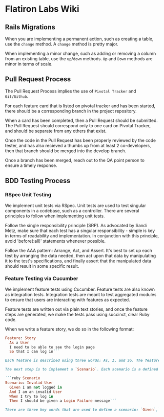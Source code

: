 # Flatiron Labs Wiki

## Rails Migrations
When you are implementing a permanent action, such as creating a table, use the `change` method. A `change` method is pretty major.

When implementing a minor change, such as adding or removing a column from an existing table, use the `up`/`down` methods. `Up` and `Down` methods are minor in terms of scale.

## Pull Request Process
The Pull Request Process implies the use of `Pivotal Tracker` and `Git/Github`.

For each feature card that is listed on pivotal tracker and has been started, there should be a corresponding branch in the project repository.

When a card has been completed, then a Pull Request should be submitted. The Pull Request should correspond only to one card on Pivotal Tracker, and should be separate from any others that exist.

Once the code in the Pull Request has been properly reviewed by the code tester, and has also recieved a thumbs up from at least 2 co-developers, then that branch should be merged into the develop branch.

Once a branch has been merged, reach out to the QA point person to ensure a timely response.

## BDD Testing Process
### RSpec Unit Testing
We implement unit tests via RSpec. Unit tests are used to test singular components in a codebase, such as a controller. There are several principles to follow when implementing unit tests.

Follow the single responsibility principle (SRP). As advocated by Sandi Metz, make sure that each test has a singular responsibility - simple is key in terms of readability and implementation. In conjunction with this principle, avoid 'before(:all)' statements whenever possible.

Follow the AAA pattern: Arrange, Act, and Assert. It's best to set up each test by arranging the data needed, then act upon that data by manipulating it to the test's specifications, and finally assert that the manipulated data should result in some specific result.

### Feature Testing via Cucumber
We implement feature tests using Cucumber. Feature tests are also known as integration tests. Integration tests are meant to test aggregated modules to ensure that users are interacting with features as expected.

Feature tests are written out via plain text stories, and once the feature steps are generated, we make the tests pass using succinct, clear Ruby code.

When we write a feature story, we do so in the following format:

```ruby Cuke Story
Feature: Story
  As a User
  I need to be able to see the login page
  So that I can log in```

Each feature is described using three words: As, I, and So. The feature story describes the general feature in terms of who the user is (`As`), what the user should expect to see (`I`), and what the expected result is once the user finishes interacting with the login page(`So`).

The next step is to implement a `Scenario`. Each scenario is a defined user environment that specifies what the user is trying to do at that point, and what the user should expect to see once the user's actions have been implemented. Each scenario is effectively testing a small component of the overall feature to ensure the feature performs as expected.

```ruby Scenario
Scenario: Invalid User
  Given I am not logged in
  And I am an invalid User
  When I try to log in
  Then I should be given a Login Failure message```

There are three key words that are used to define a scenario: `Given`,`When`, and `Then`. A `Given` statement states what is known about the user at that point in time. A `When` statement specifies a user interaction that takes place. Finally, a `Then` statement specifies the result that should occur once the user action takes place.
